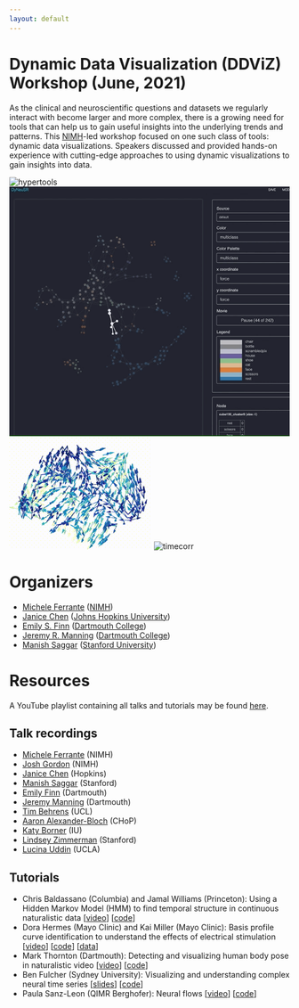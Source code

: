 ```yaml
---
layout: default
---
```


# Dynamic Data Visualization (DDViZ) Workshop (June, 2021)

As the clinical and neuroscientific questions and datasets we regularly interact with become larger and more complex, there is a growing need for tools that can help us to gain useful insights into the underlying trends and patterns.  This [NIMH](https://www.nimh.nih.gov/)-led workshop focused on one such class of tools: dynamic data visualizations.  Speakers discussed and provided hands-on experience with cutting-edge approaches to using dynamic visualizations to gain insights into data.

![hypertools](https://raw.githubusercontent.com/dynamicdataviz/dynamicdataviz.github.io/main/img/hypertools.gif) ![dyneusr](https://raw.githubusercontent.com/dynamicdataviz/dynamicdataviz.github.io/main/img/dyneusr.gif) ![neuralflow](https://raw.githubusercontent.com/dynamicdataviz/dynamicdataviz.github.io/main/img/neural_flow.gif) ![timecorr](https://raw.githubusercontent.com/dynamicdataviz/dynamicdataviz.github.io/main/img/timecorr.gif)

# Organizers
- [Michele Ferrante](https://www.nimh.nih.gov/about/organization/dnbbs/behavioral-science-and-integrative-neuroscience-research-branch/theoretical-and-computational-neuroscience-program) ([NIMH](https://www.nimh.nih.gov/))
- [Janice Chen](http://jchenlab.johnshopkins.edu/) ([Johns Hopkins University](https://krieger.jhu.edu/))
- [Emily S. Finn](https://thefinnlab.github.io/) ([Dartmouth College](https://home.dartmouth.edu/))
- [Jeremy R. Manning](http://www.context-lab.com/) ([Dartmouth College](https://home.dartmouth.edu/))
- [Manish Saggar](https://braindynamicslab.github.io/) ([Stanford University](https://www.stanford.edu/))


# Resources
A YouTube playlist containing all talks and tutorials may be found [here](https://youtube.com/playlist?list=PLjQYT8Fwp987E0tZdeMMgSY0juQmaZ8f0).

## Talk recordings
- [Michele Ferrante](https://youtu.be/43pPzBkF2eI?t=31s) (NIMH)
- [Josh Gordon](https://youtu.be/43pPzBkF2eI?t=19m54s) (NIMH)
- [Janice Chen](https://youtu.be/43pPzBkF2eI?t=22m30s) (Hopkins)
- [Manish Saggar](https://youtu.be/43pPzBkF2eI?t=31m57s) (Stanford)
- [Emily Finn](https://youtu.be/43pPzBkF2eI?t=43m6s) (Dartmouth)
- [Jeremy Manning](https://youtu.be/43pPzBkF2eI?t=51m55s) (Dartmouth)
- [Tim Behrens](https://youtu.be/43pPzBkF2eI?t=62m28s) (UCL)
- [Aaron Alexander-Bloch](https://youtu.be/43pPzBkF2eI?t=91m32s) (CHoP)
- [Katy Borner](https://youtu.be/43pPzBkF2eI?t=122m28s) (IU)
- [Lindsey Zimmerman](https://youtu.be/43pPzBkF2eI?t=154m13s) (Stanford)
- [Lucina Uddin](https://youtu.be/43pPzBkF2eI?t=187m29s) (UCLA)


## Tutorials
- Chris Baldassano (Columbia) and Jamal Williams (Princeton): Using a Hidden Markov Model (HMM) to find temporal structure in continuous naturalistic data [[video](https://youtu.be/hHQP2hftNcg)] [[code](https://www.dropbox.com/s/9d0uao5cu37x3e5/final.zip?dl=0)]
- Dora Hermes (Mayo Clinic) and Kai Miller (Mayo Clinic): Basis profile curve identification to understand the effects of electrical stimulation [[video](https://youtu.be/PB9UYcQzDfU)] [[code](https://github.com/MultimodalNeuroimagingLab/bpc_jupyter)] [[data](https://openneuro.org/datasets/ds003708)]
- Mark Thornton (Dartmouth): Detecting and visualizing human body pose in naturalistic video [[video](https://youtu.be/UfRC3leMTlU)] [[code](https://colab.research.google.com/drive/1HN2S0zGqOSepLBN5IeJ-jBmzIO4W1aLq?usp=sharing)]
- Ben Fulcher (Sydney University): Visualizing and understanding complex neural time series [[slides](https://raw.githubusercontent.com/dynamicdataviz/dynamicdataviz.github.io/main/doc/BFulcher_DiDViz_NIMH.pdf)] [[code](https://github.com/benfulcher/hctsaTutorial_BonnEEG)]
- Paula Sanz-Leon (QIMR Berghofer): Neural flows [[video](https://youtu.be/EKn17BOEQLU)] [[code](https://github.com/brain-modelling-group/neural-flows/tree/master/examples)]
